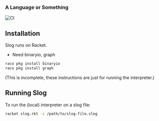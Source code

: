 ### A Language or Something

![CI](https://github.com/harp-lab/slog-lang/workflows/CI/badge.svg)



## Installation ##

Slog runs on Racket.

* Need binaryio, graph

```sh
raco pkg install binaryio
raco pkg install graph
```

(This is incomplete, these instructions are just for running the interpreter.)

## Running Slog ##

To run the (local) interpreter on a slog file:

```sh
racket slog.rkt -i /path/to/slog-file.slog
```
